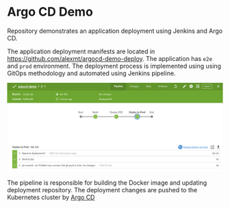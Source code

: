 # Argo CD Demo

Repository demonstrates an application deployment using Jenkins and Argo CD.

The application deployment manifests are located in https://github.com/alexmt/argocd-demo-deploy. The
application has `e2e` and `prod` environment. The deployment process is implemented using using GitOps methodology and automated using Jenkins pipeline.

![pipeline](./pipeline.png)

The pipeline is responsible for building the Docker image and updating deployment repository. The deployment changes are pushed to the Kubernetes cluster by [Argo CD](https://cd.apps.argoproj.io)

